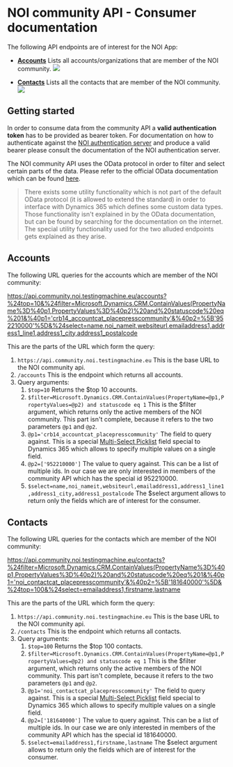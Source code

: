# NOI community API - Consumer documentation

The following API endpoints are of interest for the NOI App:

- **[Accounts](#accounts)**
  Lists all accounts/organizations that are member of the NOI community.
  ![](https://user-images.githubusercontent.com/7909989/158361210-dfcf557c-5ede-49ef-8807-f9bee3de43c5.png)

- **[Contacts](#contacts)**
  Lists all the contacts that are member of the NOI community.
  ![](https://user-images.githubusercontent.com/7909989/158358399-fcdf74f8-991d-4894-a856-faecd6f7f5ff.png)

## Getting started

In order to consume data from the community API a **valid authentication token** has to be provided as bearer token.
For documentation on how to authenticate against the [NOI authentication server](https://github.com/noi-techpark/authentication-server) and produce a valid bearer please consult the documentation of the NOI authentication server.

The NOI community API uses the OData protocol in order to filter and select certain parts of the data.
Please refer to the official OData documentation which can be found [here](https://www.odata.org/documentation/).

> There exists some utility functionality which is not part of the default OData protocol (it is allowed to extend the standard) in order to interface with Dynamics 365 which defines some custom data types. Those functionality isn't explained in by the OData documentation, but can be found by searching for the documentation on the internet. The special utility functionality used for the two alluded endpoints gets explained as they arise.

## Accounts

The following URL queries for the accounts which are member of the NOI community:

https://api.community.noi.testingmachine.eu/accounts?%24top=10&%24filter=Microsoft.Dynamics.CRM.ContainValues(PropertyName%3D%40p1,PropertyValues%3D%40p2)%20and%20statuscode%20eq%201&%40p1='crb14_accountcat_placepresscommunity'&%40p2=%5B'952210000'%5D&%24select=name,noi_nameit,websiteurl,emailaddress1,address1_line1,address1_city,address1_postalcode

This are the parts of the URL which form the query:

1. `https://api.community.noi.testingmachine.eu`
   This is the base URL to the NOI community api.
1. `/accounts`
   This is the endpoint which returns all accounts.
1. Query arguments:
    1. `$top=10`
    Returns the $top 10 accounts.
    1. `$filter=Microsoft.Dynamics.CRM.ContainValues(PropertyName=@p1,PropertyValues=@p2) and statuscode eq 1`
    This is the $filter argument, which returns only the active members of the NOI community.
    This part isn't complete, because it refers to the two parameters `@p1` and `@p2`.
    1. `@p1='crb14_accountcat_placepresscommunity'`
        The field to query against. This is a special [Multi-Select Picklist](https://docs.microsoft.com/en-us/dynamics365/customerengagement/on-premises/developer/multi-select-picklist) field special to Dynamics 365 which allows to specify multiple values on a single field.
    1. `@p2=['952210000']`
    The value to query against. This can be a list of multiple ids. In our case we are only interested in members of the community API which has the special id 952210000.
    1. `$select=name,noi_nameit,websiteurl,emailaddress1,address1_line1,address1_city,address1_postalcode`
    The $select argument allows to return only the fields which are of interest for the consumer.

## Contacts

The following URL queries for the contacts which are member of the NOI community:

https://api.community.noi.testingmachine.eu/contacts?%24filter=Microsoft.Dynamics.CRM.ContainValues(PropertyName%3D%40p1,PropertyValues%3D%40p2)%20and%20statuscode%20eq%201&%40p1='noi_contactcat_placepresscommunity'&%40p2=%5B'181640000'%5D&%24top=100&%24select=emailaddress1,firstname,lastname

This are the parts of the URL which form the query:

1. `https://api.community.noi.testingmachine.eu`
   This is the base URL to the NOI community api.
1. `/contacts`
   This is the endpoint which returns all contacts.
1. Query arguments:
    1. `$top=100`
    Returns the $top 100 contacts.
    1. `$filter=Microsoft.Dynamics.CRM.ContainValues(PropertyName=@p1,PropertyValues=@p2) and statuscode eq 1`
    This is the $filter argument, which returns only the active members of the NOI community.
    This part isn't complete, because it refers to the two parameters `@p1` and `@p2`.
    1. `@p1='noi_contactcat_placepresscommunity'`
        The field to query against. This is a special [Multi-Select Picklist](https://docs.microsoft.com/en-us/dynamics365/customerengagement/on-premises/developer/multi-select-picklist) field special to Dynamics 365 which allows to specify multiple values on a single field.
    1. `@p2=['181640000']`
    The value to query against. This can be a list of multiple ids. In our case we are only interested in members of the community API which has the special id 181640000.
    1. `$select=emailaddress1,firstname,lastname`
    The $select argument allows to return only the fields which are of interest for the consumer.
